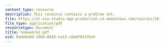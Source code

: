 ```yaml
---
content_type: resource
description: This resource contains a problem set.
file: https://ol-ocw-studio-app-production.s3.amazonaws.com/courses/18-966-geometry-of-manifolds-spring-2007/5adeba0d16668d18ca12c8adf02135e5_homework2.pdf
file_type: application/pdf
resourcetype: Document
title: homework2.pdf
uid: 5adeba0d-1666-8d18-ca12-c8adf02135e5
---
```

